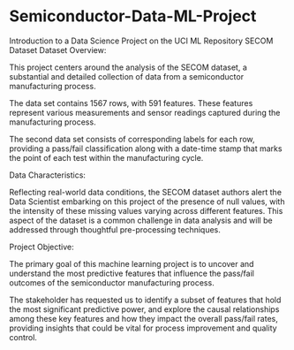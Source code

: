 # Semiconductor-Data-ML-Project

Introduction to a Data Science Project on the UCI ML Repository SECOM Dataset
Dataset Overview:

This project centers around the analysis of the SECOM dataset, a substantial and detailed collection of data from a semiconductor manufacturing process.

The data set contains 1567 rows, with 591 features. These features represent various measurements and sensor readings captured during the manufacturing process.

The second data set consists of corresponding labels for each row, providing a pass/fail classification along with a date-time stamp that marks the point of each test within the manufacturing cycle.

Data Characteristics:

Reflecting real-world data conditions, the SECOM dataset authors alert the Data Scientist embarking on this project of the presence of null values, with the intensity of these missing values varying across different features. This aspect of the dataset is a common challenge in data analysis and will be addressed through thoughtful pre-processing techniques.

Project Objective:

The primary goal of this machine learning project is to uncover and understand the most predictive features that influence the pass/fail outcomes of the semiconductor manufacturing process.

The stakeholder has requested us to identify a subset of features that hold the most significant predictive power, and explore the causal relationships among these key features and how they impact the overall pass/fail rates, providing insights that could be vital for process improvement and quality control.
